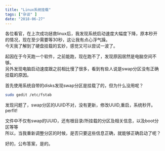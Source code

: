 ```yaml
---
title: "Linux系统挂载"
tags: ["杂谈" ]
date: "2018-06-27"
---
```


各位看官，在上次成功拯救linux后，我发现系统启动速度大幅度下降，原本秒开的情况，现在至少需要等30秒，这让我有点心浮气躁。  
今天我了解到了硬盘挂载的玄妙，感觉又可以尝试一波了。
<!--more-->
起因在于今天跑一个软件，之前能跑，现在跑不了，发现原因居然是电脑空间不够。  
另外发现电脑启动速度跟之前相比慢了很多，看到有些人说是swap分区没有正确挂载的原因。  

首先使用系统自带的disks发现swap分区是挂载了的，但为什么没用呢？  
```bash
sudo gedit /etc/fstab
```
发现问题了，swap分区的UUID不对，没有更新，修改UUID,重启，系统秒开。  
perfit!  

文件中不仅有swap的UUID，还有根目录/所挂载的分区及相关信息，以及boot分区等等  
所以，当我重新调整分区的时候，是否只要这些信息正确，就能够正确启动了呢？  

好的，公布答案，是的。

